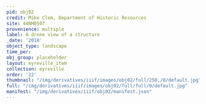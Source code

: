 ```yaml
---
pid: obj02
credit: Mike Clem, Department of Historic Resources
site: 44NH0507
provenience: multiple
label: A drone view of a structure
_date: '2018'
object_type: landscape
time_per: 
obj_group: placeholder
layout: eyreville_item
collection: eyreville
order: '22'
thumbnail: "/img/derivatives/iiif/images/obj02/full/250,/0/default.jpg"
full: "/img/derivatives/iiif/images/obj02/full/full/0/default.jpg"
manifest: "/img/derivatives/iiif/obj02/manifest.json"
---
```

